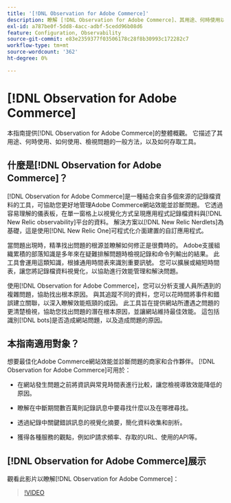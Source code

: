 ```yaml
---
title: '[!DNL Observation for Adobe Commerce]'
description: 瞭解 [!DNL Observation for Adobe Commerce]、其用途、何時使用以及如何取得存取權。
exl-id: a787be0f-5dd8-4acc-adbf-5cedd96b08d6
feature: Configuration, Observability
source-git-commit: e83e2359377f03506178c28f8b30993c172282c7
workflow-type: tm+mt
source-wordcount: '362'
ht-degree: 0%

---
```


# [!DNL Observation for Adobe Commerce]

本指南提供[!DNL Observation for Adobe Commerce]的整體概觀。 它描述了其用途、何時使用、如何使用、檢視問題的一般方法，以及如何存取工具。

## 什麼是[!DNL Observation for Adobe Commerce]？

[!DNL Observation for Adobe Commerce]是一種結合來自多個來源的記錄檔資料的工具，可協助您更好地管理Adobe Commerce網站效能並診斷問題。 它透過容易理解的儀表板，在單一窗格上以視覺化方式呈現應用程式記錄檔資料與[!DNL New Relic observability]平台的資料。 解決方案以[!DNL New Relic Nerdlets]為基礎，這是使用[!DNL New Relic One]可程式化介面建置的自訂應用程式。

當問題出現時，精準找出問題的根源並瞭解如何修正是很費時的。 Adobe支援組織累積的部落知識是多年來在疑難排解問題時檢視記錄和命令列輸出的結果。 此工具會運用這類知識，根據通用時間表來識別重要訊號。 您可以擴展或縮短時間表，讓您將記錄檔資料視覺化，以協助進行效能管理和解決問題。

使用[!DNL Observation for Adobe Commerce]，您可以分析支援人員所遇到的複雜問題，協助找出根本原因。 與其追蹤不同的資料，您可以花時間將事件和錯誤建立關聯，以深入瞭解效能瓶頸的成因。 此工具旨在提供網站所遭遇之問題的更清楚檢視，協助您找出問題的潛在根本原因，並讓網站維持最佳效能。 這包括識別[!DNL bots]是否造成網站問題，以及造成問題的原因。

## 本指南適用對象？

想要最佳化Adobe Commerce網站效能並診斷問題的商家和合作夥伴。 [!DNL Observation for Adobe Commerce]可用於：

* 在網站發生問題之前將資訊與常見時間表進行比較，讓您檢視導致效能降低的原因。

* 瞭解在中斷期間數百萬則記錄訊息中要尋找什麼以及在哪裡尋找。

* 透過紀錄中關鍵錯誤訊息的視覺化摘要，簡化資料收集和剖析。

* 獲得各種服務的觀點，例如IP請求頻率、存取的URL、使用的API等。

## [!DNL Observation for Adobe Commerce]展示

觀看此影片以瞭解[!DNL Observation for Adobe Commerce]：

>[!VIDEO](https://video.tv.adobe.com/v/344444?quality=12)
